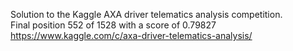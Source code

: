 Solution to the Kaggle AXA driver telematics analysis competition.  
Final position 552 of 1528 with a score of 0.79827
https://www.kaggle.com/c/axa-driver-telematics-analysis/
 

